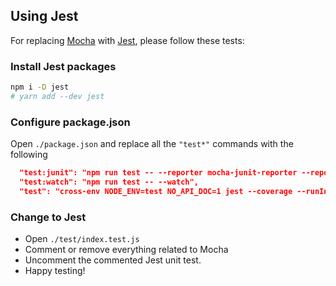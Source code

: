 ## Using Jest

For replacing [Mocha](https://mochajs.org/) with [Jest](https://jestjs.io/), please follow these tests:

### Install Jest packages

```bash
npm i -D jest
# yarn add --dev jest
```

### Configure package.json

Open `./package.json` and replace all the `"test*"` commands with the following

```json
  "test:junit": "npm run test -- --reporter mocha-junit-reporter --reporter-options mochaFile=.junit.xml",
  "test:watch": "npm run test -- --watch",
  "test": "cross-env NODE_ENV=test NO_API_DOC=1 jest --coverage --runInBand --verbose"
```

### Change to Jest

* Open `./test/index.test.js`
* Comment or remove everything related to Mocha
* Uncomment the commented Jest unit test.
* Happy testing!
